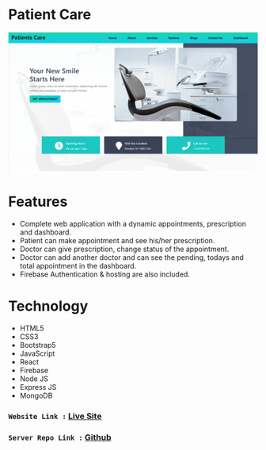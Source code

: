 # Patient Care
![alt text](./src/images/Home.png)

# Features 
- Complete web application with a dynamic appointments, prescription and dashboard.
- Patient can make appointment and see his/her prescription.
- Doctor can give prescription, change status of the appointment.
- Doctor can add another doctor and can see the pending, todays and total appointment in the dashboard.
- Firebase Authentication & hosting are also included. 

# Technology
- HTML5
- CSS3
- Bootstrap5
- JavaScript
- React 
- Firebase
- Node JS
- Express JS
- MongoDB

###  `Website Link :` [Live Site](https://royal-furniture-6905b.firebaseapp.com/)
###  `Server Repo Link :` [Github](https://github.com/naeemmahmud70/Royal-furniture-server)
